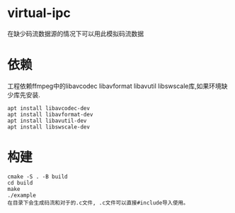 # virtual-ipc
在缺少码流数据源的情况下可以用此模拟码流数据
# 依赖
工程依赖ffmpeg中的libavcodec libavformat libavutil libswscale库,如果环境缺少库先安装.
```
apt install libavcodec-dev
apt install libavformat-dev
apt install libavutil-dev
apt install libswscale-dev
```
# 构建
```
cmake -S . -B build
cd build
make
./example
在目录下会生成码流和对于的.c文件, .c文件可以直接#include导入使用。
```
